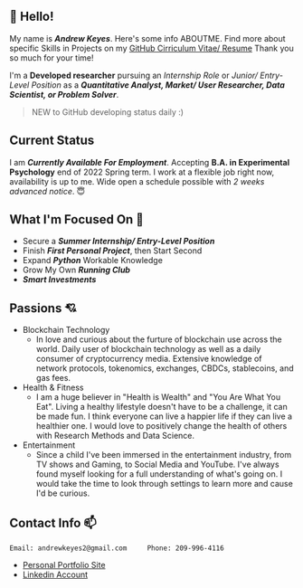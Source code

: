 ## :wave: Hello!
My name is ***Andrew Keyes***. Here's some info ABOUTME. Find more about specific Skills in Projects on my [GitHub Cirriculum Vitae/ Resume](https://github.com/akeyess/Cirriculum_Vitae) Thank you so much for your time! 

I'm a **Developed researcher** pursuing an *Internship Role* or *Junior/ Entry-Level Position* as a ***Quantitative Analyst, Market/ User Researcher, Data Scientist, or Problem Solver***. 

> NEW to GitHub developing status daily :)

## Current Status 
I am ***Currently Available For Employment***. Accepting **B.A. in Experimental Psychology** end of 2022 Spring term. I work at a flexible job right now, availability is up to me. Wide open a schedule possible with *2 weeks advanced notice*. :innocent:

## What I'm Focused On :mag_right:

- Secure a ***Summer Internship/ Entry-Level Position***
- Finish ***First Personal Project***, then Start Second
- Expand ***Python*** Workable Knowledge 
- Grow My Own ***Running Club***
- ***Smart Investments***

## Passions :cupid:
   - Blockchain Technology
      - In love and curious about the furture of blockchain use across the world. Daily user of blockchain technology as well as a daily consumer of cryptocurrency media. Extensive knowledge of network protocols, tokenomics, exchanges, CBDCs, stablecoins, and gas fees.
   - Health & Fitness
      - I am a huge believer in "Health is Wealth" and "You Are What You Eat". Living a healthy lifestyle doesn't have to be a challenge, it can be made fun. I think everyone can live a happier life if they can live a healthier one. I would love to positively change the health of others with Research Methods and Data Science.
   - Entertainment
      - Since a child I've been immersed in the entertainment industry, from TV shows and Gaming, to Social Media and YouTube. I've always found myself looking for a full understanding of what's going on. I would take the time to look through settings to learn more and cause I'd be curious.
      
## Contact Info :mailbox:

```
Email: andrewkeyes2@gmail.com     Phone: 209-996-4116
```
   - [Personal Portfolio Site](https://andrewkeyes2.wixsite.com/andrewkeyes)
   - [Linkedin Account](https://www.linkedin.com/in/andrew-keyes-3a0091226/)
